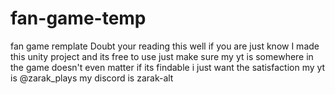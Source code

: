 # fan-game-temp
fan game remplate
Doubt your reading this
well if you are just know
I made this unity project and its free to use
just make sure my yt is somewhere in the game
doesn't even matter if its findable
i just want the satisfaction
my yt is @zarak_plays
my discord is zarak-alt
